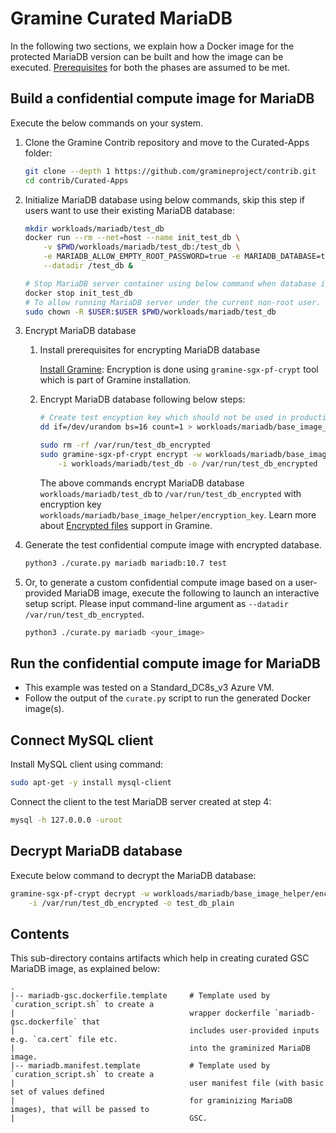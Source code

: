 # Gramine Curated MariaDB
In the following two sections, we explain how a Docker image for the protected MariaDB version can
be built and how the image can be executed.
[Prerequisites](https://github.com/gramineproject/contrib/tree/master/Curated-Apps/README.md) for
both the phases are assumed to be met.

## Build a confidential compute image for MariaDB
Execute the below commands on your system.

1. Clone the Gramine Contrib repository and move to the Curated-Apps folder:
   ```sh
   git clone --depth 1 https://github.com/gramineproject/contrib.git
   cd contrib/Curated-Apps
   ```

2. Initialize MariaDB database using below commands, skip this step if users want to use their
   existing MariaDB database:
   ```sh
   mkdir workloads/mariadb/test_db
   docker run --rm --net=host --name init_test_db \
       -v $PWD/workloads/mariadb/test_db:/test_db \
       -e MARIADB_ALLOW_EMPTY_ROOT_PASSWORD=true -e MARIADB_DATABASE=test_db mariadb:10.7 \
       --datadir /test_db &

   # Stop MariaDB server container using below command when database is initialized
   docker stop init_test_db
   # To allow running MariaDB server under the current non-root user.
   sudo chown -R $USER:$USER $PWD/workloads/mariadb/test_db
   ```

3. Encrypt MariaDB database

   1. Install prerequisites for encrypting MariaDB database

      [Install Gramine](https://gramine.readthedocs.io/en/latest/quickstart.html#install-gramine):
      Encryption is done using `gramine-sgx-pf-crypt` tool which is part of Gramine installation.

   2. Encrypt MariaDB database following below steps:
      ```sh
      # Create test encyption key which should not be used in production
      dd if=/dev/urandom bs=16 count=1 > workloads/mariadb/base_image_helper/encryption_key

      sudo rm -rf /var/run/test_db_encrypted
      sudo gramine-sgx-pf-crypt encrypt -w workloads/mariadb/base_image_helper/encryption_key \
          -i workloads/mariadb/test_db -o /var/run/test_db_encrypted
      ```
      The above commands encrypt MariaDB database `workloads/mariadb/test_db` to
      `/var/run/test_db_encrypted` with encryption key
      `workloads/mariadb/base_image_helper/encryption_key`.
      Learn more about [Encrypted files](https://gramine.readthedocs.io/en/stable/manifest-syntax.html#encrypted-files)
      support in Gramine.

4. Generate the test confidential compute image with encrypted database.
   ```sh
   python3 ./curate.py mariadb mariadb:10.7 test
   ```

5. Or, to generate a custom confidential compute image based on a user-provided MariaDB image,
   execute the following to launch an interactive setup script. Please input command-line argument
   as `--datadir /var/run/test_db_encrypted`.
   ```sh
   python3 ./curate.py mariadb <your_image>
   ```

## Run the confidential compute image for MariaDB

- This example was tested on a Standard_DC8s_v3 Azure VM.
- Follow the output of the `curate.py` script to run the generated Docker image(s).

## Connect MySQL client

   Install MySQL client using command:
   ```sh
   sudo apt-get -y install mysql-client
   ```

   Connect the client to the test MariaDB server created at step 4:
   ```sh
   mysql -h 127.0.0.0 -uroot
   ```

## Decrypt MariaDB database

   Execute below command to decrypt the MariaDB database:
   ```sh
   gramine-sgx-pf-crypt decrypt -w workloads/mariadb/base_image_helper/encryption_key \
       -i /var/run/test_db_encrypted -o test_db_plain
   ```

## Contents
This sub-directory contains artifacts which help in creating curated GSC MariaDB image, as explained
below:

    .
    |-- mariadb-gsc.dockerfile.template     # Template used by `curation_script.sh` to create a
    |                                       wrapper dockerfile `mariadb-gsc.dockerfile` that
    |                                       includes user-provided inputs e.g. `ca.cert` file etc.
    |                                       into the graminized MariaDB image.
    |-- mariadb.manifest.template           # Template used by `curation_script.sh` to create a
    |                                       user manifest file (with basic set of values defined
    |                                       for graminizing MariaDB images), that will be passed to
    |                                       GSC.
